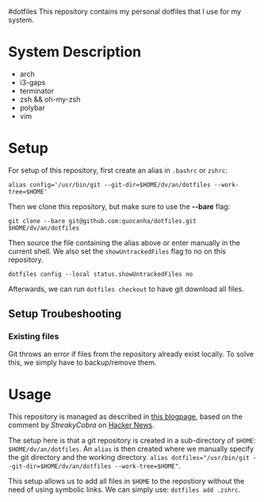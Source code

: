 #dotfiles
This repository contains my personal dotfiles that I use for my system.

# System Description
* arch
* i3-gaps
* terminator
* zsh && oh-my-zsh
* polybar
* vim

# Setup
For setup of this repository, first create an alias in `.bashrc` or `zshrc`:
```
alias config='/usr/bin/git --git-dir=$HOME/dv/an/dotfiles --work-tree=$HOME'
```
Then we clone this repository, but make sure to use the **--bare** flag:
```
git clone --bare git@github.com:quocanha/dotfiles.git $HOME/dv/an/dotfiles
```
Then source the file containing the alias above or enter manually in the current shell.
We also set the `showUntrackedFiles` flag to no on this repository.
```
dotfiles config --local status.showUntrackedFiles no
```
Afterwards, we can run `dotfiles checkout` to have git download all files.

## Setup Troubeshooting
### Existing files
Git throws an error if files from the repository already exist locally.
To solve this, we simply have to backup/remove them.

# Usage 
This repository is managed as described in [this blogpage](https://atlassian.com/git/tutorials/dotfiles), based on the comment by *StreakyCobra* on [Hacker News](https://news.ycombinator.com/item?id=11070797).

The setup here is that a git repository is created in a sub-directory of `$HOME`: `$HOME/dv/an/dotfiles`. An `alias` is then created where we manually specify the git directory and the working directory. `alias dotfiles="/usr/bin/git --git-dir=$HOME/dv/an/dotfiles --work-tree=$HOME"`.

This setup allows us to add all files in `$HOME` to the repostiory without the need of using symbolic links. We can simply use: `dotfiles add .zshrc`.
